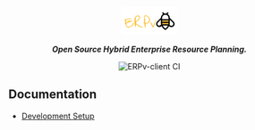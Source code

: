 <span align="center">

<p align="center">
  <img width="100" height="50" src="erpv.png">
</p>

**_Open Source Hybrid Enterprise Resource Planning._**

![ERPv-client CI](https://github.com/kissops/ERPv-client/workflows/ERPv-client%20CI/badge.svg)

</span>

## Documentation

* [Development Setup](https://github.com/kissops/ERPv-client/wiki/Development-Setup)

